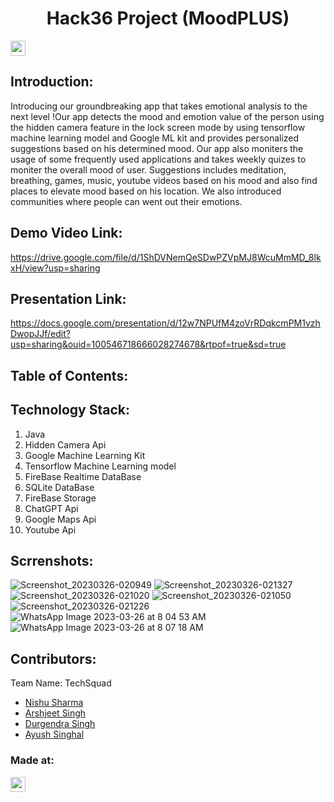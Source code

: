 <h1 align="center">Hack36 Project (MoodPLUS)</h1>
<p align="center">
</p>

<a href="https://hack36.com"> <img src="https://i.postimg.cc/RFFWF4vg/built-at-hack.jpg" height=24px> </a>


## Introduction:
Introducing our groundbreaking app that takes emotional analysis to the next level !Our app detects the mood and emotion value of the person using the hidden camera feature in the lock screen mode by using tensorflow machine learning model and Google ML kit and provides personalized suggestions based on his determined mood. Our app also moniters the usage of some frequently used applications and takes weekly quizes to moniter the overall mood of user. Suggestions includes meditation, breathing, games, music, youtube videos based on his mood and also find places to elevate mood based on his location. We also introduced communities where people can went out their emotions.   

## Demo Video Link:
  <a href="https://youtu.be/dQw4w9WgXcQ">https://drive.google.com/file/d/1ShDVNemQeSDwPZVpMJ8WcuMmMD_8lkxH/view?usp=sharing</a>

## Presentation Link:
  <a href="https://cutt.ly/Hack36_23_ppt">https://docs.google.com/presentation/d/12w7NPUfM4zoVrRDqkcmPM1vzhDwopJJf/edit?usp=sharing&ouid=100546718666028274678&rtpof=true&sd=true</a>


## Table of Contents:

## Technology Stack:
  1) Java
  2) Hidden Camera Api
  3) Google Machine Learning Kit
  4) Tensorflow Machine Learning model 
  5) FireBase Realtime DataBase
  6) SQLite DataBase
  7) FireBase Storage
  8) ChatGPT Api
  9) Google Maps Api
  10) Youtube Api

## Scrrenshots:
![Screenshot_20230326-020949](https://user-images.githubusercontent.com/93839989/227752087-daab6cc8-6c90-468f-8b29-2ff4ca8f978e.png)
![Screenshot_20230326-021327](https://user-images.githubusercontent.com/93839989/227752910-9118c607-2125-4986-a368-a7d449c8390d.png)
![Screenshot_20230326-021020](https://user-images.githubusercontent.com/93839989/227752003-48b52aba-2fd4-489f-8de4-d2f66d5b0384.png)
![Screenshot_20230326-021050](https://user-images.githubusercontent.com/93839989/227752093-66f6cec2-ae41-42c7-b1b2-6feac713005e.png)
![Screenshot_20230326-021226](https://user-images.githubusercontent.com/93839989/227752097-b1b56352-4394-4e8e-a506-6bfe85323c55.png)
![WhatsApp Image 2023-03-26 at 8 04 53 AM](https://user-images.githubusercontent.com/93839989/227752163-62c8294b-137a-4673-9014-5d38cec18370.jpeg)
![WhatsApp Image 2023-03-26 at 8 07 18 AM](https://user-images.githubusercontent.com/93839989/227752208-79979fc6-6556-443b-8728-612574f84d72.jpeg)


## Contributors:

Team Name: TechSquad

* [Nishu Sharma](https://github.com/NishuSharma18)
* [Arshjeet Singh](https://github.com/Arshjeet2003)
* [Durgendra Singh](https://github.com/himcoder0)
* [Ayush Singhal](https://github.com/ayush8201)


### Made at:
<a href="https://hack36.com"> <img src="https://i.postimg.cc/RFFWF4vg/built-at-hack.jpg" height=24px> </a>
